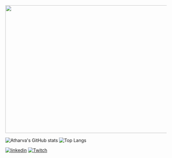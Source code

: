 


<img src="Asset/int.gif" width="1000" height="400"/>






![Atharva's GitHub stats](https://github-readme-stats.vercel.app/api?username=PHOENIXHEIR&show_icons=true&theme=midnight-purple)
![Top Langs](https://github-readme-stats.vercel.app/api/top-langs/?username=PHOENIXHEIR&layout=compact&theme=midnight-purple)



[![linkedin](https://img.shields.io/badge/linkedin-0A66C2?style=for-the-badge&logo=linkedin&logoColor=white)](https://www.linkedin.com/in/atharva-balpande-4b5336228/)
[![Twitch](https://img.shields.io/badge/TWITCH-6441a5?style=for-the-badge&logo=twitch&logoColor=white)](https://www.twitch.tv/phoenix_heir/)
